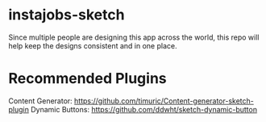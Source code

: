 # instajobs-sketch
Since multiple people are designing this app across the world, this repo will help keep the designs consistent and in one place. 

# Recommended Plugins
Content Generator: https://github.com/timuric/Content-generator-sketch-plugin
Dynamic Buttons: https://github.com/ddwht/sketch-dynamic-button
